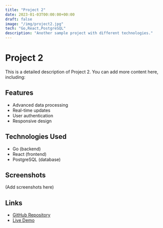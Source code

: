 ```yaml
---
title: "Project 2"
date: 2023-01-03T00:00:00+00:00
draft: false
image: "/img/project2.jpg"
tech: "Go,React,PostgreSQL"
description: "Another sample project with different technologies."
---
```


# Project 2

This is a detailed description of Project 2. You can add more content here, including:

## Features

- Advanced data processing
- Real-time updates
- User authentication
- Responsive design

## Technologies Used

- Go (backend)
- React (frontend)
- PostgreSQL (database)

## Screenshots

(Add screenshots here)

## Links

- [GitHub Repository](#)
- [Live Demo](#)
